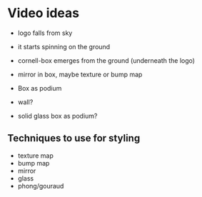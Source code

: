 # Video ideas
- logo falls from sky
- it starts spinning on the ground
- cornell-box emerges from the ground (underneath the logo)

- mirror in box, maybe texture or bump map
- Box as podium

- wall?
- solid glass box as podium?


## Techniques to use for styling
- texture map
- bump map
- mirror
- glass
- phong/gouraud
